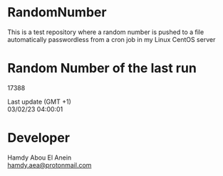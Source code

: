 # RandomNumber    
This is a test repository where a random number is pushed to a file automatically passwordless from a cron job in my Linux CentOS server    
# Random Number of the last run   
17388
      
Last update (GMT +1)    
03/02/23 04:00:01
# Developer    
Hamdy Abou El Anein   
hamdy.aea@protonmail.com
